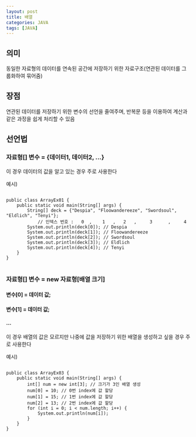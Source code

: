 ```yaml
---
layout: post
title: 배열
categories: JAVA
tags: [JAVA]
---
```

## 의미
동일한 자료형의 데이터를 연속된 공간에 저장하기 위한 자료구조(연관된 데이터를 그룹화하여 묶어줌)

## 장점
연관된 데이터를 저장하기 위한 변수의 선언을 줄여주며, 반복문 등을 이용하여 계산과 같은 과정을 쉽게 처리할 수 있음

## 선언법
### 자료형[] 변수 = {데이터1, 데이터2, ...}
이 경우 데이터의 값을 알고 있는 경우 주로 사용한다

예시)
<pre>
<code>
public class ArrayEx01 {
	public static void main(String[] args) {
		String[] deck = {"Despia", "Floowandereeze", "Swordsoul", "Eldlich", "Tenyi"};
		    // 인덱스 번호 :   0  ,    1   ,   2   ,     3      ,     4
		System.out.println(deck[0]); // Despia
		System.out.println(deck[1]); // Floowandereeze
		System.out.println(deck[2]); // Swordsoul
		System.out.println(deck[3]); // Eldlich
		System.out.println(deck[4]); // Tenyi
	}
}
</code>
</pre>
### 자료형[] 변수 = new 자료형[배열 크기]
#### 변수[0] = 데이터 값;

#### 변수[1] = 데이터 값;

#### ...
이 경우 배열의 값은 모르지만 나중에 값을 저장하기 위한 배열을 생성하고 싶을 경우 주로 사용한다

예시)
<pre>
<code>
public class ArrayEx03 {
	public static void main(String[] args) {
		int[] num = new int[3]; // 크기가 3인 배열 생성
		num[0] = 10; // 0번 index에 값 할당
		num[1] = 15; // 1번 index에 값 할당
		num[2] = 13; // 2번 index에 값 할당
		for (int i = 0; i < num.length; i++) {
			System.out.println(num[i]);
		}
	}
}
</code>
</pre>